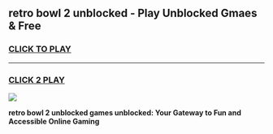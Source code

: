 
## retro bowl 2 unblocked - Play Unblocked Gmaes & Free
<h3>
<a href="https://news.freeplayer.one?title=retro_bowl_2_unblocked&ref=16F">CLICK TO PLAY</a></h3>
<hr>

<h3>
<a href="https://news.freeplayer.one?title=retro_bowl_2_unblocked&ref=16F">CLICK 2 PLAY</a>
  
</h3>

<a href="https://news.freeplayer.one?title=retro_bowl_2_unblocked&ref=16F/"><img src="https://clearcache.store/games.png"></a>


**retro bowl 2 unblocked games unblocked: Your Gateway to Fun and Accessible Online Gaming**
